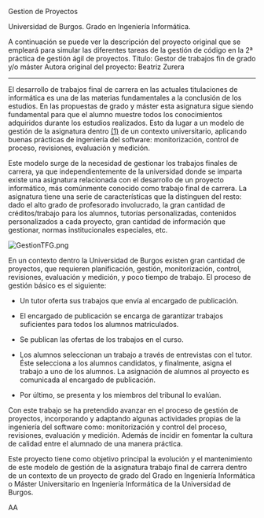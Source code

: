 Gestion de Proyectos

Universidad de Burgos. Grado en Ingeniería Informática.

A continuación se puede ver la descripción del proyecto original que se empleará para simular las diferentes tareas de la gestión de código en la 2ª práctica de gestión ágil de proyectos.
Título: Gestor de trabajos fin de grado y/o máster
Autora original del proyecto: Beatriz Zurera


--------------


El desarrollo de trabajos final de carrera en las actuales titulaciones de informática es una de las materias fundamentales a la conclusión de los estudios. En las propuestas de grado y máster esta asignatura sigue siendo fundamental para que el alumno muestre todos los conocimientos adquiridos durante los estudios realizados. Esto da lugar a un modelo de gestión de la asignatura dentro [(1)](
[http://upcommons.upc.edu/revistes/handle/2099/8024](http://upcommons.upc.edu/revistes/handle/2099/8024)) de un contexto universitario, aplicando buenas prácticas de ingeniería del software: monitorización, control de proceso, revisiones, evaluación y medición.

Este modelo surge de la necesidad de gestionar los trabajos finales de carrera, ya que independientemente de la universidad donde se imparta existe una asignatura relacionada con el desarrollo de un proyecto informático, más comúnmente conocido como trabajo final de carrera. La asignatura tiene una serie de características que la distinguen del resto: dado el alto grado de profesorado involucrado, la gran cantidad de créditos/trabajo para los alumnos, tutorías personalizadas, contenidos personalizados a cada proyecto, gran cantidad de información que gestionar, normas institucionales especiales, etc.

![GestionTFG.png](https://bitbucket.org/repo/gGkE9o/images/1664065840-GestionTFG.png)

En un contexto dentro la Universidad de Burgos existen gran cantidad de proyectos, que requieren planificación, gestión, monitorización, control, revisiones, evaluación y medición, y poco tiempo de trabajo. El proceso de gestión básico es el siguiente:

* Un tutor oferta sus trabajos que envía al encargado de publicación.

* El encargado de publicación se encarga de garantizar trabajos suficientes para todos los alumnos matriculados.

* Se publican las ofertas de los trabajos en el curso.

* Los alumnos seleccionan un trabajo a través de entrevistas con el tutor. Éste selecciona a los alumnos candidatos, y finalmente, asigna el trabajo a uno de los alumnos. La asignación de alumnos al proyecto es comunicada al encargado de publicación.

* Por último, se presenta y los miembros del tribunal lo evalúan.

Con este trabajo se ha pretendido avanzar en el proceso de gestión de proyectos, incorporando y adaptando algunas actividades propias de la ingeniería del software como: monitorización y control del proceso, revisiones, evaluación y medición. Además de incidir en fomentar la cultura de calidad entre el alumnado de una manera práctica.

Este proyecto tiene como objetivo principal la evolución y el mantenimiento de este modelo de gestión de la asignatura trabajo final de carrera dentro de un contexto de un proyecto de grado del Grado en Ingeniería Informática o Máster Universitario en Ingeniería Informática de la Universidad de Burgos.

AA